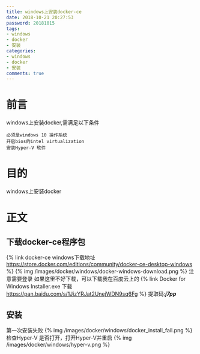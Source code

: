 ```yaml
---
title: windows上安装docker-ce
date: 2018-10-21 20:27:53
password: 20181015
tags:
- windows
- docker
- 安装
categories:
- windows
- docker
- 安装
comments: true
---
```

# 前言
windows上安装docker,需满足以下条件
```
必须是windows 10 操作系统
开启bios的intel virtualization
安装Hyper-V 软件
```
# 目的
windows上安装docker

<!-- more -->

# 正文
## 下载docker-ce程序包
{% link docker-ce windows下载地址 https://store.docker.com/editions/community/docker-ce-desktop-windows %}
{% img /images/docker/windows/docker-windows-download.png %}
注意需要登录
如果这里不好下载，可以下载我在百度云上的
{% link Docker for Windows Installer.exe 下载 https://pan.baidu.com/s/1JizYRJat2UnejWDN9sq6Fg %}
提取码:***j7pp***

## 安装
第一次安装失败
{% img /images/docker/windows/docker_install_fail.png %}
检查Hyper-V 是否打开，打开Hyper-V并重启
{% img /images/docker/windows/hyper-v.png %}



